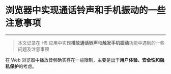 # 浏览器中实现通话铃声和手机振动的一些注意事项

---

> 本文记录在 H5 应用中实现**播放通话铃声**和**触发手机振动**功能中遇到的一些问题及注意事项



在 Web 浏览器中播放音频确实存在一些限制，主要是出于**用户体验、安全性和隐私保护**的考虑。

